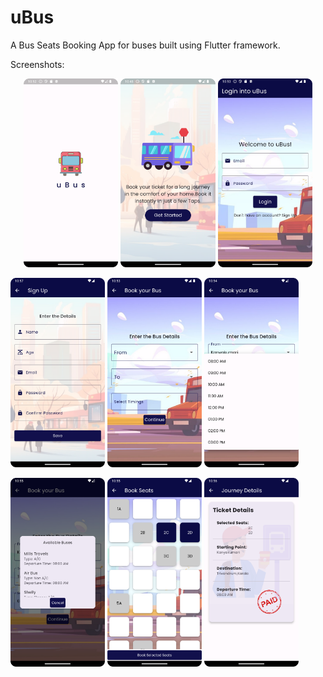# uBus

A Bus Seats Booking App for buses built using Flutter framework.

Screenshots:

<p align="center"><img src="https://github.com/Chemilas/Bus-Seats-Booking-App/blob/main/screenshots/Screenshot_0.png" width=30% height=30%> <img src="https://github.com/Chemilas/Bus-Seats-Booking-App/blob/main/screenshots/Screenshot_1.png" width=30% height=30%> <img src="https://github.com/Chemilas/Bus-Seats-Booking-App/blob/main/screenshots/Screenshot_2.png" width=30% height=30%></p>

<img src="https://github.com/Chemilas/Bus-Seats-Booking-App/blob/main/screenshots/Screenshot_3.png" width=30% height=30%> <img src="https://github.com/Chemilas/Bus-Seats-Booking-App/blob/main/screenshots/Screenshot_4.png" width=30% height=30%> <img src="https://github.com/Chemilas/Bus-Seats-Booking-App/blob/main/screenshots/Screenshot_5.png" width=30% height=30%>

<img src="https://github.com/Chemilas/Bus-Seats-Booking-App/blob/main/screenshots/Screenshot_6.png" width=30% height=30%> <img src="https://github.com/Chemilas/Bus-Seats-Booking-App/blob/main/screenshots/Screenshot_7.png" width=30% height=30%> <img src="https://github.com/Chemilas/Bus-Seats-Booking-App/blob/main/screenshots/Screenshot_8.png" width=30% height=30%>


